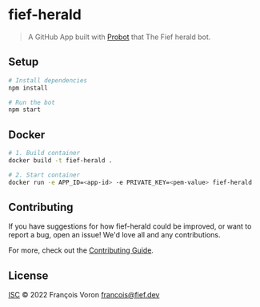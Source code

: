 # fief-herald

> A GitHub App built with [Probot](https://github.com/probot/probot) that The Fief herald bot.

## Setup

```sh
# Install dependencies
npm install

# Run the bot
npm start
```

## Docker

```sh
# 1. Build container
docker build -t fief-herald .

# 2. Start container
docker run -e APP_ID=<app-id> -e PRIVATE_KEY=<pem-value> fief-herald
```

## Contributing

If you have suggestions for how fief-herald could be improved, or want to report a bug, open an issue! We'd love all and any contributions.

For more, check out the [Contributing Guide](CONTRIBUTING.md).

## License

[ISC](LICENSE) © 2022 François Voron <francois@fief.dev>
